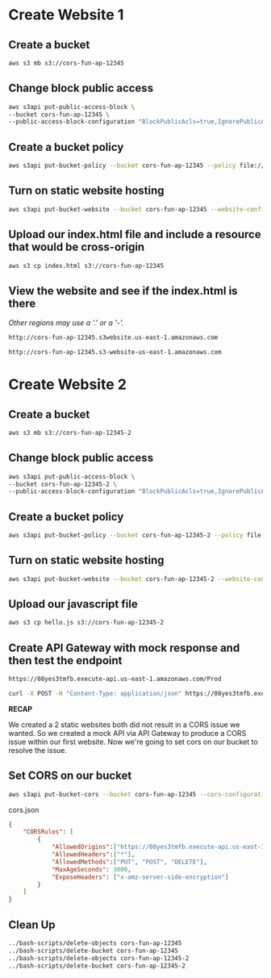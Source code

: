 # Create Website 1

## Create a bucket

```sh
aws s3 mb s3://cors-fun-ap-12345
```

## Change block public access

```sh
aws s3api put-public-access-block \
--bucket cors-fun-ap-12345 \
--public-access-block-configuration "BlockPublicAcls=true,IgnorePublicAcls=true,BlockPublicPolicy=false,RestrictPublicBuckets=false"
```

## Create a bucket policy

```sh
aws s3api put-bucket-policy --bucket cors-fun-ap-12345 --policy file://./bucket-policy.json
```

## Turn on static website hosting

```sh
aws s3api put-bucket-website --bucket cors-fun-ap-12345 --website-configuration file://./website.json
```

## Upload our index.html file and include a resource that would be cross-origin

```sh
aws s3 cp index.html s3://cors-fun-ap-12345
```

## View the website and see if the index.html is there

*Other regions may use a '.' or a '-'.*

```sh
http://cors-fun-ap-12345.s3website.us-east-1.amazonaws.com

http://cors-fun-ap-12345.s3-website-us-east-1.amazonaws.com
```

# Create Website 2

## Create a bucket

```sh
aws s3 mb s3://cors-fun-ap-12345-2
```

## Change block public access

```sh
aws s3api put-public-access-block \
--bucket cors-fun-ap-12345-2 \
--public-access-block-configuration "BlockPublicAcls=true,IgnorePublicAcls=true,BlockPublicPolicy=false,RestrictPublicBuckets=false"
```

## Create a bucket policy

```sh
aws s3api put-bucket-policy --bucket cors-fun-ap-12345-2 --policy file://./bucket-policy-2.json
```

## Turn on static website hosting

```sh
aws s3api put-bucket-website --bucket cors-fun-ap-12345-2 --website-configuration file://./website.json
```

## Upload our javascript file

```sh
aws s3 cp hello.js s3://cors-fun-ap-12345-2
```

## Create API Gateway with mock response and then test the endpoint

```md
https://08yes3tmfb.execute-api.us-east-1.amazonaws.com/Prod
```

```sh
curl -X POST -H "Content-Type: application/json" https://08yes3tmfb.execute-api.us-east-1.amazonaws.com/Prod/hello
```

**RECAP**

We created a 2 static websites both did not result in a CORS issue we wanted. So we created a mock API via API Gateway to produce a CORS issue within our first website. Now we're going to set cors on our bucket to resolve the issue.

## Set CORS on our bucket

```sh
aws s3api put-bucket-cors --bucket cors-fun-ap-12345 --cors-configuration file://./cors.json
```

cors.json

```json
{
    "CORSRules": [
        {
            "AllowedOrigins":["https://08yes3tmfb.execute-api.us-east-1.amazonaws.com"],
            "AllowedHeaders":["*"],
            "AllowedMethods":["PUT", "POST", "DELETE"],
            "MaxAgeSeconds": 3000,
            "ExposeHeaders": ["x-amz-server-side-encryption"]
        }
    ]
}
```

## Clean Up

```sh
../bash-scripts/delete-objects cors-fun-ap-12345
../bash-scripts/delete-bucket cors-fun-ap-12345
../bash-scripts/delete-objects cors-fun-ap-12345-2
../bash-scripts/delete-bucket cors-fun-ap-12345-2
```